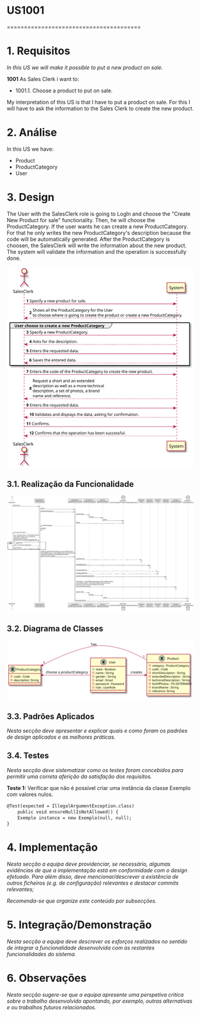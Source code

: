 # US1001
=======================================


# 1. Requisitos

*In this US we will make it possible to put a new product on sale.*

**1001** As Sales Clerk i want to:

- 1001.1. Choose a product to put on sale.

My interpretation of this US is that I have to put a product on sale. For this I will have to ask the information to the
Sales Clerk to create the new product.

# 2. Análise

In this US we have:

* Product
* ProductCategory
* User

# 3. Design

The User with the SalesClerk role is going to LogIn and choose the "Create New Product for sale" functionality. Then, 
he will choose the ProductCategory. If the user wants he can create a new ProductCategory. For that he only writes the 
new ProductCategory's description because the code will be automatically generated. After the ProductCategory is 
choosen, the SalesClerk will write the information about the new product. The system will validate the information and
the operation is successfully done.

![US1001_SSD](US1001_SSD.svg)

## 3.1. Realização da Funcionalidade

![US1001_SD](US1001_SD.svg)

## 3.2. Diagrama de Classes

![US1001_CD](US1001_CD.svg)

## 3.3. Padrões Aplicados

*Nesta secção deve apresentar e explicar quais e como foram os padrões de design aplicados e as melhores práticas.*

## 3.4. Testes 
*Nesta secção deve sistematizar como os testes foram concebidos para permitir uma correta aferição da satisfação dos requisitos.*

**Teste 1:** Verificar que não é possível criar uma instância da classe Exemplo com valores nulos.

	@Test(expected = IllegalArgumentException.class)
		public void ensureNullIsNotAllowed() {
		Exemplo instance = new Exemplo(null, null);
	}

# 4. Implementação

*Nesta secção a equipa deve providenciar, se necessário, algumas evidências de que a implementação está em conformidade com o design efetuado. Para além disso, deve mencionar/descrever a existência de outros ficheiros (e.g. de configuração) relevantes e destacar commits relevantes;*

*Recomenda-se que organize este conteúdo por subsecções.*

# 5. Integração/Demonstração

*Nesta secção a equipa deve descrever os esforços realizados no sentido de integrar a funcionalidade desenvolvida com as restantes funcionalidades do sistema.*

# 6. Observações

*Nesta secção sugere-se que a equipa apresente uma perspetiva critica sobre o trabalho desenvolvido apontando, por exemplo, outras alternativas e ou trabalhos futuros relacionados.*




